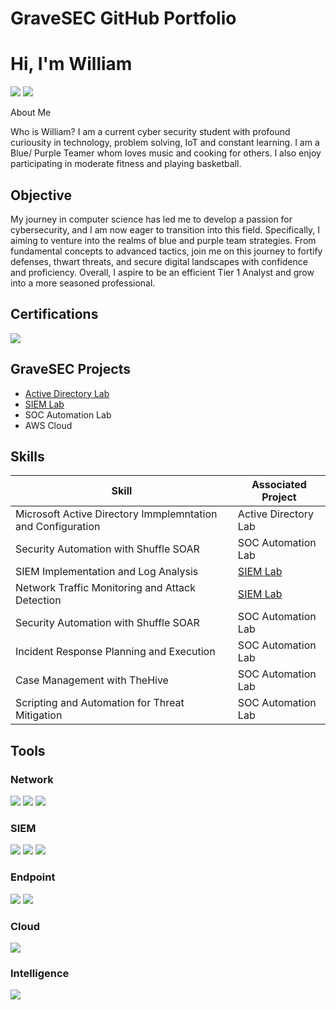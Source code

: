 # GraveSEC GitHub Portfolio

# Hi, I'm William
<a href="https://www.linkedin.com/in/william-graves-bab574167"><img src="https://img.shields.io/badge/-LinkedIn-0072b1?&style=for-the-badge&logo=linkedin&logoColor=white" /></a>
<a href="https://www.instagram.com/therealdotwill/"><img src="https://img.shields.io/badge/-instagram-0072b1?&style=for-the-badge&logo=instagram&logoColor=white" /></a>


About Me

Who is William? I am a current cyber security student with profound curiousity in technology, problem solving, IoT and constant learning. I am a Blue/ Purple Teamer whom loves music and cooking for others. I also enjoy participating in moderate fitness and playing basketball. 

## Objective

My journey in computer science has led me to develop a passion for cybersecurity, and I am now eager to transition into this field. Specifically, I aiming to  venture into the realms of blue and purple team strategies. From fundamental concepts to advanced tactics, join me on this journey to fortify defenses, thwart threats, and secure digital landscapes with confidence and proficiency. Overall, I aspire to be an efficient Tier 1 Analyst and grow into a  more seasoned professional.

## Certifications
<div>
<img src="https://img.shields.io/badge/-Security%2B-FF0000?&style=for-the-badge&logo=CompTIA&logoColor=white" />
</div>

## GraveSEC Projects
- <a href="https://github.com/GraveSEC-github/Active-Directory-Lab/blob/main/README.md">Active Directory Lab</a>
- <a href="https://github.com/GraveSEC-github/SIEM-Lab/blob/main/README.md">SIEM Lab</a>
- SOC Automation Lab
- AWS Cloud
  
## Skills

| Skill                                         | Associated Project         |
|-----------------------------------------------|----------------------------|
| Microsoft Active Directory Immplemntation and Configuration   | Active Directory Lab|
| Security Automation with Shuffle SOAR         | SOC Automation Lab|
| SIEM Implementation and Log Analysis          | <a href="https://github.com/GraveSEC-github/SIEM-Lab/blob/main/README.md">SIEM Lab</a>|
| Network Traffic Monitoring and Attack Detection | <a href="https://github.com/GraveSEC-github/SIEM-Lab/blob/main/README.md">SIEM Lab</a>|
| Security Automation with Shuffle SOAR         | SOC Automation Lab|
| Incident Response Planning and Execution      | SOC Automation Lab|
| Case Management with TheHive                  | SOC Automation Lab|
| Scripting and Automation for Threat Mitigation | SOC Automation Lab|

## Tools


### Network
<div>
    <img src="https://img.shields.io/badge/-Wireshark-1679A7?&style=for-the-badge&logo=Wireshark&logoColor=white" />
    <img src="https://img.shields.io/badge/-Suricata-EF3B2D?&style=for-the-badge&logo=Suricata&logoColor=white" />
    <img src="https://img.shields.io/badge/-Zeek-777BB4?&style=for-the-badge&logo=Zeek&logoColor=white" />
</div>

### SIEM
<div>
    <img src="https://img.shields.io/badge/-Microsoft_Sentinel-0078D4?&style=for-the-badge&logo=Microsoft&logoColor=white" />
    <img src="https://img.shields.io/badge/-Splunk-000000?&style=for-the-badge&logo=Splunk&logoColor=white" />
    <img src="https://img.shields.io/badge/-Elastic-005571?&style=for-the-badge&logo=Elastic&logoColor=white" />
</div>

### Endpoint
<div>
    <img src="https://img.shields.io/badge/-Microsoft_Defender_for_Endpoint-00A4EF?&style=for-the-badge&logo=Microsoft&logoColor=white" />
    <img src="https://img.shields.io/badge/-Velociraptor-4B275F?&style=for-the-badge&logo=Velociraptor&logoColor=white" />
</div>

### Cloud
<div>
    <img src="https://img.shields.io/badge/-Amazon%20S3-FF9900?&style=for-the-badge&logo=Amazon%20AWS&logoColor=white" />
</div>

### Intelligence
<div>
    <img src="https://img.shields.io/badge/-MITRE_ATT&CK-4B275F?&style=for-the-badge&logo=MITRE&logoColor=white" />
</div>

